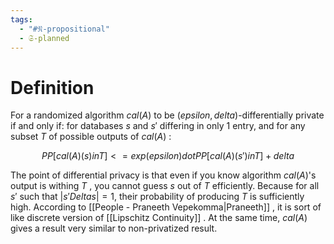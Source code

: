 ```yaml
---
tags:
  - "#𝔑-propositional"
  - 𝔖-planned
---
```

# Definition

For a randomized algorithm $cal(A)$ to be $(epsilon, delta)$-differentially private if and only if: for databases $s$ and $s'$ differing in only 1 entry, and for any subset $T$ of possible outputs of $cal(A)$ : 

$$
PP [cal(A)(s) in T] <= exp(epsilon) dot PP[cal(A)(s') in T] + delta
$$

The point of differential privacy is that even if you know algorithm $cal(A)$'s output is withing $T$ , you cannot guess $s$ out of $T$ efficiently. Because for all $s'$ such that $|s' Delta s| = 1$, their probability of producing $T$ is sufficiently high. According to [[People - Praneeth Vepekomma|Praneeth]] , it is sort of like discrete version of [[Lipschitz Continuity]] . At the same time, $cal(A)$ gives a result very similar to non-privatized result. 

